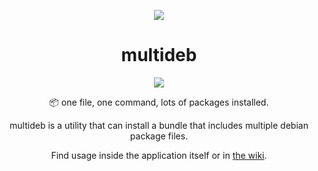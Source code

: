 <p align="center">
  <img src="https://cdn.discordapp.com/attachments/922007871477141514/1099964855185846363/package.png">
</p>

<h1 align="center">multideb</h1>

<p align="center">
  <img src="https://img.shields.io/github/languages/code-size/z-izz/vcpu?style=flat-square">
</p>

<p align="center">📦 one file, one command, lots of packages installed.</p>
<p align="center">multideb is a utility that can install a bundle that includes multiple debian package files.</p>

<p align="center">Find usage inside the application itself or in <a href="https://github.com/z-izz/multideb/wiki">the wiki</a>.</p>
